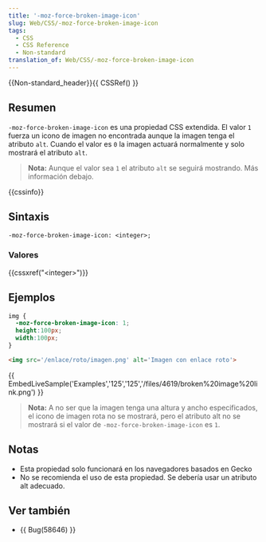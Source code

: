 ```yaml
---
title: '-moz-force-broken-image-icon'
slug: Web/CSS/-moz-force-broken-image-icon
tags:
  - CSS
  - CSS Reference
  - Non-standard
translation_of: Web/CSS/-moz-force-broken-image-icon
---
```


{{Non-standard_header}}{{ CSSRef() }}

## Resumen

`-moz-force-broken-image-icon` es una propiedad CSS extendida. El valor `1` fuerza un icono de imagen no encontrada aunque la imagen tenga el atributo `alt`. Cuando el valor es `0` la imagen actuará normalmente y solo mostrará el atributo `alt`.

> **Nota:** Aunque el valor sea `1` el atributo `alt` se seguirá mostrando. Más información debajo.

{{cssinfo}}

## Sintaxis

```
-moz-force-broken-image-icon: <integer>;
```

### Valores

{{cssxref("&lt;integer&gt;")}}

## Ejemplos

```css
img {
  -moz-force-broken-image-icon: 1;
  height:100px;
  width:100px;
}
```

```html
<img src='/enlace/roto/imagen.png' alt='Imagen con enlace roto'>
```

{{ EmbedLiveSample('Examples','125','125','/files/4619/broken%20image%20link.png') }}

> **Nota:** A no ser que la imagen tenga una altura y ancho especificados, el icono de imagen rota no se mostrará, pero el atributo alt no se mostrará si el valor de `-moz-force-broken-image-icon` es `1`.

## Notas

- Esta propiedad solo funcionará en los navegadores basados en Gecko
- No se recomienda el uso de esta propiedad. Se debería usar un atributo alt adecuado.

## Ver también

- {{ Bug(58646) }}
